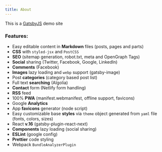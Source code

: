 ```yaml
---
title: About
---
```


This is a [GatsbyJS](https://www.gatsbyjs.org/) demo site

### Features:

* Easy editable content in **Markdown** files (posts, pages and parts)
* **CSS** with `styled-jsx` and `PostCSS`
* **SEO** (sitemap generation, robot.txt, meta and OpenGraph Tags)
* **Social** sharing (Twitter, Facebook, Google, LinkedIn)
* **Comments** (Facebook)
* **Images** lazy loading and `webp` support (gatsby-image)
* Post **categories** (category based post list)
* Full text **searching** (Algolia)
* **Contact** form (Netlify form handling)
* **RSS** feed
* 100% **PWA** (manifest.webmanifest, offline support, favicons)
* Google **Analytics**
* App **favicons** generator (node script)
* Easy customizable base **styles** via `theme` object generated from `yaml` file (fonts, colors, sizes)
* React **v.16** (gatsby-plugin-react-next)
* **Components** lazy loading (social sharing)
* **ESLint** (google config)
* **Prettier** code styling
* Webpack `BundleAnalyzerPlugin`
